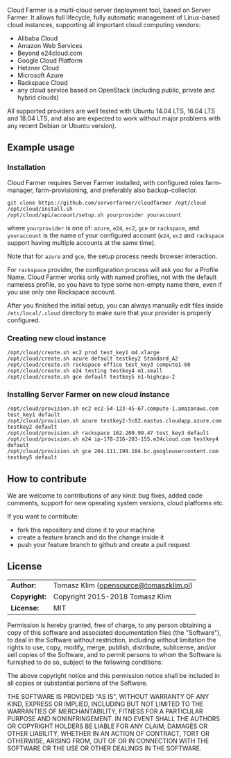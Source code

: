 Cloud Farmer is a multi-cloud server deployment tool, based on Server Farmer.
It allows full lifecycle, fully automatic management of Linux-based cloud
instances, supporting all important cloud computing vendors:

- Alibaba Cloud
- Amazon Web Services
- Beyond e24cloud.com
- Google Cloud Platform
- Hetzner Cloud
- Microsoft Azure
- Rackspace Cloud
- any cloud service based on OpenStack (including public, private and hybrid clouds)

All supported providers are well tested with Ubuntu 14.04 LTS, 16.04 LTS and 18.04 LTS,
and also are expected to work without major problems with any recent Debian or Ubuntu
version).


## Example usage

### Installation

Cloud Farmer requires Server Farmer installed, with configured roles farm-manager,
farm-provisioning, and preferably also backup-collector.

```
git clone https://github.com/serverfarmer/cloudfarmer /opt/cloud
/opt/cloud/install.sh
/opt/cloud/api/account/setup.sh yourprovider youraccount
```

where `yourprovider` is one of: `azure`, `e24`, `ec2`, `gce` or `rackspace`, and
`youraccount` is the name of your configured account (`e24`, `ec2` and `rackspace`
support having multiple accounts at the same time).

Note that for `azure` and `gce`, the setup process needs browser interaction.

For `rackspace` provider, the configuration process will ask you for a Profile Name.
Cloud Farmer works only with named profiles, not with the default nameless profile, so
you have to type some non-empty name there, even if you use only one Rackspace account.

After you finished the initial setup, you can always manually edit files inside
`/etc/local/.cloud` directory to make sure that your provider is properly configured.

### Creating new cloud instance

```
/opt/cloud/create.sh ec2 prod test_key1 m4.xlarge
/opt/cloud/create.sh azure default testkey2 Standard_A2
/opt/cloud/create.sh rackspace office test_key3 compute1-60
/opt/cloud/create.sh e24 testing testkey4 m1.small
/opt/cloud/create.sh gce default testkey5 n1-highcpu-2
```

### Installing Server Farmer on new cloud instance

```
/opt/cloud/provision.sh ec2 ec2-54-123-45-67.compute-1.amazonaws.com test_key1 default
/opt/cloud/provision.sh azure testkey2-5c82.eastus.cloudapp.azure.com testkey2 default
/opt/cloud/provision.sh rackspace 162.209.99.47 test_key3 default
/opt/cloud/provision.sh e24 ip-178-216-203-155.e24cloud.com testkey4 default
/opt/cloud/provision.sh gce 204.111.199.104.bc.googleusercontent.com testkey5 default
```

## How to contribute

We are welcome to contributions of any kind: bug fixes, added code comments,
support for new operating system versions, cloud platforms etc.

If you want to contribute:
- fork this repository and clone it to your machine
- create a feature branch and do the change inside it
- push your feature branch to github and create a pull request

## License

|                      |                                          |
|:---------------------|:-----------------------------------------|
| **Author:**          | Tomasz Klim (<opensource@tomaszklim.pl>) |
| **Copyright:**       | Copyright 2015-2018 Tomasz Klim          |
| **License:**         | MIT                                      |

Permission is hereby granted, free of charge, to any person obtaining a copy
of this software and associated documentation files (the "Software"), to deal
in the Software without restriction, including without limitation the rights
to use, copy, modify, merge, publish, distribute, sublicense, and/or sell
copies of the Software, and to permit persons to whom the Software is
furnished to do so, subject to the following conditions:

The above copyright notice and this permission notice shall be included in all
copies or substantial portions of the Software.

THE SOFTWARE IS PROVIDED "AS IS", WITHOUT WARRANTY OF ANY KIND, EXPRESS OR
IMPLIED, INCLUDING BUT NOT LIMITED TO THE WARRANTIES OF MERCHANTABILITY,
FITNESS FOR A PARTICULAR PURPOSE AND NONINFRINGEMENT. IN NO EVENT SHALL THE
AUTHORS OR COPYRIGHT HOLDERS BE LIABLE FOR ANY CLAIM, DAMAGES OR OTHER
LIABILITY, WHETHER IN AN ACTION OF CONTRACT, TORT OR OTHERWISE, ARISING FROM,
OUT OF OR IN CONNECTION WITH THE SOFTWARE OR THE USE OR OTHER DEALINGS IN THE
SOFTWARE.
